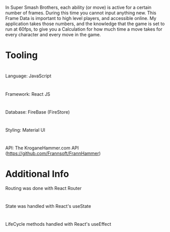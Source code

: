 In Super Smash Brothers, each ability (or move) is active for a certain number of frames. During this time you cannot input anything new. 
This Frame Data is important to high level players, and accessible online. 
My application takes those numbers, and the knowledge that the game is set to run at 60fps, to give you a Calculation for how much time a move takes for every character and every move in the game. 
#
# Tooling
#
Language: JavaScript
#
Framework: React JS
#
Database: FireBase (FireStore)
#
Styling: Material UI
#
API: The KroganeHammer.com API (https://github.com/Frannsoft/FrannHammer)

# Additional Info
Routing was done with React Router
#
State was handled with React's useState
#
LifeCycle methods handled with React's useEffect
